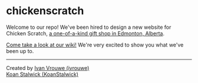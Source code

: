 # chickenscratch

Welcome to our repo! We've been hired to design a new website for Chicken Scratch, [a one-of-a-kind gift shop in Edmonton, Alberta](https://www.instagram.com/chickenscratchyeg/).  

[Come take a look at our wiki!](https://github.com/ivrouwe/chickenscratch/wiki) We're very excited to show you what we've been up to.

---

Created by
[Ivan Vrouwe (ivrouwe)](https://github.com/ivrouwe)  
[Koan Stalwick (KoanStalwick)](https://github.com/KoanStalwick)

